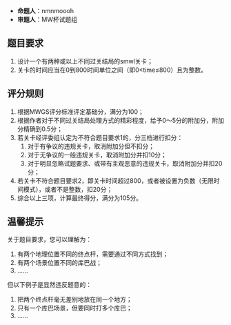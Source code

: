 - **命题人**：nmnmoooh
- **审题人**：MW杯试题组

## 题目要求

1. 设计一个有两种或以上不同过关结局的smwl关卡；
2. 关卡的时间应当在0到800时间单位之间（即0<time≤800）且为整数。

## 评分规则

1. 根据MWGS评分标准评定基础分，满分为100；
2. 根据作者对于不同过关结局处理方式的精彩程度，给予0～5分的附加分，附加分精确到0.5分；
3. 若关卡经评委组认定为不符合题目要求1的，分三档进行扣分：
    1. 对于有争议的违规关卡，取消附加分但不扣分；
    2. 对于无争议的一般违规关卡，取消附加分并扣10分；
    3. 对于明显忽略试题要求、或带有主观恶意的违规关卡，取消附加分并扣20分；
4. 若关卡不符合题目要求2，即关卡时间超过800，或者被设置为负数（无限时间模式），或者不是整数，扣20分；
5. 综合以上三项，计算最终得分，满分为105分。

## 温馨提示

关于题目要求，您可以理解为：

1. 有两个地理位置不同的终点杆，需要通过不同方式找到；
2. 有两个场景位置不同的库巴战；
3. ......

但以下例子是显然违反题意的：

1. 把两个终点杆毫无差别地放在同一个地方；
2. 只有一个库巴场景，但要同时打多个库巴；
3. ......